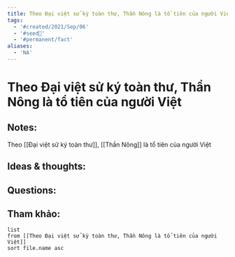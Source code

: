 ```yaml
---
title: Theo Đại việt sử ký toàn thư, Thần Nông là tổ tiên của người Việt
tags:
  - '#created/2021/Sep/06'
  - '#seed🥜'
  - '#permanent/fact'
aliases:
  - 'NA'
---
```

# Theo Đại việt sử ký toàn thư, Thần Nông là tổ tiên của người Việt

## Notes:
Theo [[Đại việt sử ký toàn thư]], [[Thần Nông]] là tổ tiên của người Việt

## Ideas & thoughts:

## Questions:


## Tham khảo:
```dataview
list
from [[Theo Đại việt sử ký toàn thư, Thần Nông là tổ tiên của người Việt]]
sort file.name asc
```